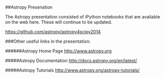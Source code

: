 ##Astropy Presenation

The Astropy presentation consisted of iPython notebooks that are available
on the web here. These will continue to be updated.

https://github.com/astropy/astropy4scipy2014

###Other useful links in the presentation:

######Astropy Home Page
http://www.astropy.org

#####Astropy Documentation
http://docs.astropy.org/en/latest/

#####Astropy Tutorials
http://www.astropy.org/astropy-tutorials/
